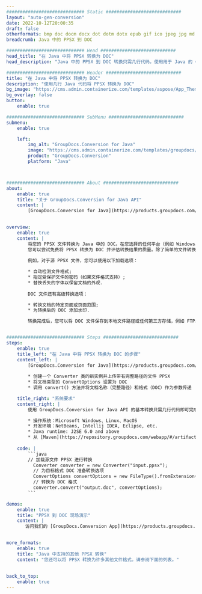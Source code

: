 ```yaml
---
############################# Static ############################
layout: "auto-gen-conversion"
date: 2022-10-12T20:00:35
draft: false
otherformats: bmp doc docm docx dot dotm dotx epub gif ico jpeg jpg md odt ott pdf png psd rtf tex tif tiff txt xps
breadcrumb: Java 中的 PPSX 到 DOC

############################# Head ############################
head_title: "在 Java 中将 PPSX 转换为 DOC"
head_description: "Java 中的 PPSX 到 DOC 转换只需几行代码。使用用于 Java 的 GroupDocs 文档转换 API 转换 160 多种文件格式"

############################# Header ############################
title: "在 Java 中将 PPSX 转换为 DOC"
description: "使用几行 Java 代码将 PPSX 转换为 DOC"
bg_image: "https://cms.admin.containerize.com/templates/aspose/App_Themes/V3/images/bg/header1.png"
bg_overlay: false
button:
    enable: true

############################# SubMenu ############################
submenu:
    enable: true

    left:
        img_alt: "GroupDocs.Conversion for Java"
        image: "https://cms.admin.containerize.com/templates/groupdocs/images/product-logos/90x90-noborder/groupdocs-conversion-java.png"
        product: "GroupDocs.Conversion"
        platform: "Java"



############################# About ############################
about:
    enable: true
    title: "关于 GroupDocs.Conversion for Java API"
    content: |
        [GroupDocs.Conversion for Java](https://products.groupdocs.com/conversion/java/) 是一种高级文件格式转换 API，用于在 Microsoft Office、OpenDocument、PDF、HTML、电子邮件、CAD 等流行图像和文档格式之间进行转换。只需几行代码即可完成更多工作。本机 API 会自动检测原始文档的格式，并提供许多选项来自定义转换后的文档。除了从文档中提取信息的功能外，它还默认支持将转换结果缓存到本地磁盘。但是，任何类型的缓存存储都可以通过实施适当的接口来支持 - Amazon S3、Dropbox、Google Drive、Windows Azure、Reddis 或任何其他接口。
    

overview:
    enable: true
    content: |
        将您的 PPSX 文件转换为 Java 中的 DOC。在您选择的任何平台（例如 Windows、Linux、macOS）上，只需几行 Java 代码。
        您可以尝试免费将 PPSX 转换为 DOC 并评估转换结果的质量。除了简单的文件转换脚本外，您还可以尝试更复杂的选项来加载 PPSX 源文件并存储 DOC 输出。 
        
        例如，对于源 PPSX 文件，您可以使用以下加载选项：

        * 自动检测文件格式;
        * 指定受保护文件的密码（如果文件格式支持）;
        * 替换丢失的字体以保留文档的外观.
        
        DOC 文件还有高级转换选项：

        * 转换文档的特定页面或页面范围;
        * 为转换后的 DOC 添加水印.

        转换完成后，您可以将 DOC 文件保存到本地文件路径或任何第三方存储，例如 FTP、Amazon S3、Google Drive、Dropbox 等。请注意 - 转换 PPSX到 DOC，您不需要安装任何额外的软件，例如 MS Office、Open Office、Adobe Acrobat Reader 等。


############################# Steps ############################
steps:
    enable: true
    title_left: "在 Java 中将 PPSX 转换为 DOC 的步骤"
    content_left: |
        [GroupDocs.Conversion for Java](https://products.groupdocs.com/conversion/java/) 允许开发人员使用几行代码轻松地将 PPSX 文件转换为 DOC。
        
        * 创建一个 Converter 类的新实例并上传带有完整路径的文件 PPSX
        * 将文档类型的 ConvertOptions 设置为 DOC
        * 调用 convert() 方法并将文档名称（完整路径）和格式（DOC）作为参数传递

    title_right: "系统要求"
    content_right: |
        使用 GroupDocs.Conversion for Java API 的基本转换只需几行代码即可完成。所有主要平台和操作系统都支持我们的 API。在执行以下代码之前，请确保您的系统上安装了以下先决条件。

        * 操作系统：Microsoft Windows、Linux、MacOS
        * 开发环境：NetBeans, Intellij IDEA, Eclipse, etc.
        * Java runtime: J2SE 6.0 and above
        * 从 [Maven](https://repository.groupdocs.com/webapp/#/artifacts/browse/tree/General/repo/com/groupdocs/groupdocs-conversion) 获取最新的 GroupDocs.Conversion for Java
         
    code: |
        ```java    
        // 加载源文件 PPSX 进行转换
          Converter converter = new Converter("input.ppsx");
          // 为目标格式 DOC 准备转换选项
          ConvertOptions convertOptions = new FileType().fromExtension("doc").getConvertOptions();
          // 转换为 DOC 格式
          converter.convert("output.doc", convertOptions);
        ```

demos:
    enable: true
    title: "PPSX 到 DOC 现场演示"
    content: |
       访问我们的 [GroupDocs.Conversion App](https://products.groupdocs.app/conversion/family) 网站并立即尝试 PPSX 到 DOC 转换。免费演示具有以下好处
          

more_formats:
    enable: true
    title: "Java 中支持的其他 PPSX 转换"
    content: "您还可以将 PPSX 转换为许多其他文件格式。请参阅下面的列表。"
       
       
back_to_top:
    enable: true
---
```

